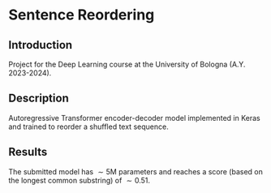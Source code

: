 # Sentence Reordering


## Introduction

Project for the Deep Learning course at the University of Bologna (A.Y. 2023-2024).


## Description

Autoregressive Transformer encoder-decoder model implemented in Keras and trained to reorder a shuffled text sequence.


## Results

The submitted model has $\sim 5 \text{M}$ parameters and reaches a score (based on the longest common substring) of $\sim 0.51$.

